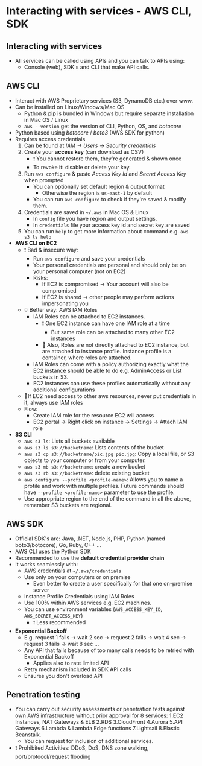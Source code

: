 # Interacting with services - AWS CLI, SDK

## Interacting with services

- All services can be called using APIs and you can talk to APIs using:
  - Console (web), SDK's and CLI that make API calls.

## AWS CLI

- Interact with AWS Proprietary services (S3, DynamoDB etc.) over www.
- Can be installed on Linux/Windows/Mac OS
  - Python & pip is bundled in Windows but require separate installation in Mac OS / Linux
  - `aws --version` get the version of CLI, Python, OS, and *botocore*
- Python based using *botocore* / *boto3* (AWS SDK for python)
- Requires access credentials
  1. Can be found at *IAM -> Users -> Security credentials*
  2. Create your **access key** (can download as CSV)
     - ❗ You cannot restore them, they're generated & shown once
     - To revoke it: disable or delete your key.
  3. Run `aws configure` & paste *Access Key Id* and *Secret Access Key* when prompted
     - You can optionally set default region & output format
       - Otherwise the region is `us-east-1` by default
     - You can run `aws configure` to check if they're saved & modify them.
  4. Credentials are saved in `~/.aws` in Mac OS & Linux
     - In `config` file you have region and output settings.
     - In `credentials` file your access key id and secret key are saved
  5. You can run `help` to get more information about command e.g. `aws s3 ls help`
- **AWS CLI on EC2**
  - ❗ Bad & insecure way:
    - Run `aws configure` and save your credentials
    - Your personal credentials are personal and should only be on your personal computer (not on EC2)
    - Risks:
      - If EC2 is compromised -> Your account will also be compromised
      - If EC2 is shared -> other people may perform actions impersonating you
  - 💡 Better way: AWS IAM Roles
    - IAM Roles can be attached to EC2 instances.
      - ❗ One EC2 instance can have one IAM role at a time
        - But same role can be attached to many other EC2 instances
      - 📝 Also, Roles are not directly attached to EC2 instance, but are attached to instance profile. Instance profile is a container, where roles are attached.
    - IAM Roles can come with a policy authorizing exactly what the EC2 instance should be able to do e.g. AdminAccess or List buckets in S3.
    - EC2 instances can use these profiles automatically without any additional configurations
  - 📝If EC2 need access to other aws resources, never put credentials in it, always use IAM roles
  - Flow:
    - Create IAM role for the resource EC2 will access
    - EC2 portal -> Right click on instance -> Settings -> Attach IAM role
- **S3 CLI**
  - `aws s3 ls`: Lists all buckets available
  - `aws s3 ls s3://bucketname`: Lists contents of the bucket
  - `aws s3 cp s3://bucketname/pic.jpg pic.jpg`: Copy a local file, or S3 objects to your computer or from your computer.
  - `aws s3 mb s3://bucketname`: create a new bucket
  - `aws s3 rb s3://bucketname`: delete existing bucket
  - `aws configure --profile <profile-name>`: Allows you to name a profile and work with multiple profiles. Future commands should have `--profile <profile-name>` parameter to use the profile.
  - Use appropriate region to the end of the command in all the above, remember S3 buckets are regional.

## AWS SDK

- Official SDK's are: Java, .NET, Node.js, PHP, Python (named boto3/botocore), Go, Ruby, C++ ...
- AWS CLI uses the Python SDK
- Recommended to use the **default credential provider chain**
- It works seamlessly with:
  - AWS credentials at `~/.aws/credentials`
  - Use only on your computers or on premise
    - Even better to create a user specifically for that one on-premise server
  - Instance Profile Credentials using IAM Roles
  - Use 100% within AWS services e.g. EC2 machines.
  - You can use environment variables (`AWS_ACCESS_KEY_ID`, `AWS_SECRET_ACCESS_KEY`)
    - ❗ Less recommended
- **Exponential Backoff**
  - E.g. request 1 fails -> wait 2 sec -> request 2 fails -> wait 4 sec -> request 3 fails -> wait 8 sec ...
  - Any API that fails because of too many calls needs to be retried with Exponential Backoff
    - Applies also to rate limited API
  - Retry mechanism included in SDK API calls
  - Ensures you don't overload API

## Penetration testing

- You can carry out security assessments or penetration tests against own AWS infrastructure without prior approval for 8 services: 1.EC2 Instances, NAT Gateways & ELB 2.RDS 3.CloudFront 4.Aurora 5.API Gateways 6.Lambda & Lambda Edge functions 7.Lightsail 8.Elastic Beanstalk.
  - You can request for inclusion of additional services.
- ❗ Prohibited Activities: DDoS, DoS, DNS zone walking, port/protocol/request flooding
